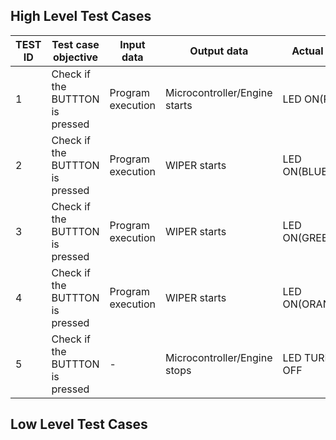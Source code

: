 ## **High Level Test Cases**

| TEST ID  | Test case objective  | Input data  | Output data  | Actual op | Status
| -------- | -------------------- | ----------- | ------------ | --------- | ------
|  1 | Check if the BUTTTON is pressed | Program execution  | Microcontroller/Engine starts | LED ON(RED)	| PASS
|  2 | Check if the BUTTTON is pressed | Program execution | WIPER starts | LED ON(BLUE)	| PASS
|  3 | Check if the BUTTTON is pressed | Program execution | WIPER starts | LED ON(GREEN)	| PASS
|  4 | Check if the BUTTTON is pressed | Program execution | WIPER starts | LED ON(ORANGE) | PASS
|  5 | Check if the BUTTTON is pressed | - | Microcontroller/Engine stops | LED TURNED OFF | PASS

## **Low Level Test Cases**
